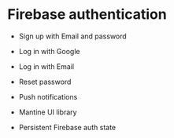 # Firebase authentication

- Sign up with Email and password

- Log in with Google
- Log in with Email

- Reset password

- Push notifications

- Mantine UI library

- Persistent Firebase auth state
